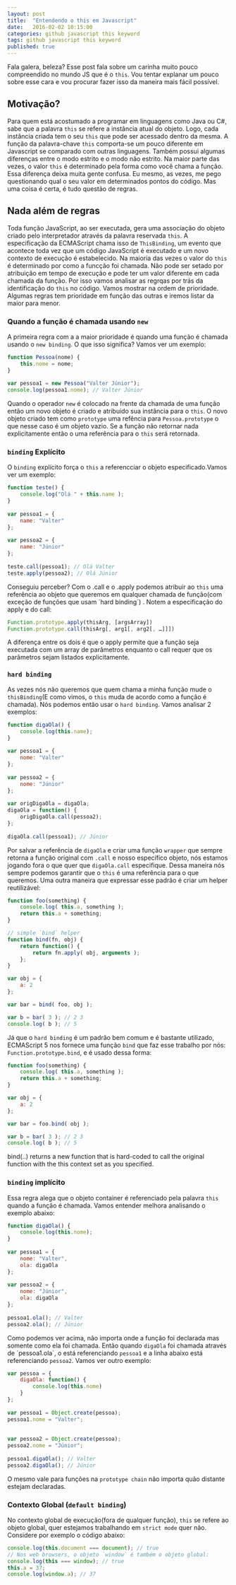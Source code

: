 ```yaml
---
layout: post
title:  "Entendendo o this em Javascript"
date:   2016-02-02 10:15:00
categories: github javascript this keyword
tags: github javascript this keyword
published: true
---
```


Fala galera, beleza? Esse post fala sobre um carinha muito pouco compreendido no mundo JS que é o `this`. Vou tentar explanar um pouco sobre esse cara e vou procurar fazer isso da maneira mais fácil possível. 

## Motivação?

Para quem está acostumado a programar em linguagens como Java ou C#, sabe que a palavra `this` se refere a instância atual do objeto. Logo, cada instância criada tem o seu `this` que pode ser acessado dentro da mesma. A função da palavra-chave `this` comporta-se um pouco diferente em Javascript se comparado com outras linguagens. Também possui algumas diferenças entre o modo estrito e o modo não estrito. Na maior parte das vezes, o valor `this` é determinado pela forma como você chama a função. Essa diferença deixa muita gente confusa. Eu mesmo, as vezes, me pego questionando qual o seu valor em determinados pontos do código. Mas uma coisa é certa, é tudo questão de regras. 

## Nada além de regras

Toda função JavaScript, ao ser executada, gera uma associação do objeto criado pelo interpretador através da palavra reservada `this`. A especificação da ECMAScript chama isso de `ThisBinding`, um evento que acontece toda vez que um código JavaScript é executado e um novo contexto de execução é estabelecido. Na maioria das vezes o valor do `this` é determinado por como a funcção foi chamada. Não pode ser setado por atribuição em tempo de execução e pode ter um valor diferente em cada chamada da função. Por isso vamos analisar as regrqas por trás da identificação do `this` no código. Vamos mostrar na ordem de prioridade. Algumas regras tem prioridade em função das outras e iremos listar da maior para menor. 

### Quando a função é chamada usando `new`

A primeira regra com a a maior prioridade é quando uma função é chamada usando o `new binding`.
O que isso significa? Vamos ver um exemplo: 

```javascript
function Pessoa(nome) {
    this.nome = nome;
}
 
var pessoa1 = new Pessoa("Valter Júnior");
console.log(pessoa1.nome); // Valter Júnior
```

Quando o operador `new` é colocado na frente da chamada de uma função então um novo objeto é criado e atribuido sua instância para o `this`. O novo objeto criado tem como `prototype` uma refência para `Pessoa.prototype` o que nesse caso é um objeto vazio. Se a função não retornar nada explicitamente então o uma referência para o `this` será retornada. 

### `binding` Explícito

O `binding` explícito força o `this` a referencciar o objeto especificado.Vamos ver um exemplo:

```javascript
function teste() {
    console.log("Olá " + this.name );
}
 
var pessoa1 = {
    name: "Valter"
};
 
var pessoa2 = {
    name: "Júnior"
};
 
teste.call(pessoa1); // Olá Valter
teste.apply(pessoa2); // Olá Júnior
```

Conseguiu perceber?  Com o .call e o .apply podemos atribuir ao `this` uma referência ao objeto que queremos em qualquer chamada de função(com exceção de funções que usam ´hard binding´) .
Notem a especificação do apply e do call:

```javascript
Function.prototype.apply(thisArg, [argsArray])
Function.prototype.call(thisArg[, arg1[, arg2[, …]]])
```

A diferença entre os dois é que o apply permite que a função seja executada com um array de parâmetros enquanto o call requer que os parâmetros sejam listados explicitamente. 

### `hard binding`

As vezes nós não queremos que quem chama a minha função mude o `thisBinding`(E como vimos, o `this` muda de acordo como a função é chamada). Nós podemos então usar o `hard binding`. Vamos analisar 2 exemplos:

```javascript
function digaOla() {
    console.log(this.name);
}
 
var pessoa1 = {
    nome: "Valter"
};
 
var pessoa2 = {
    nome: "Júnior"
};
 
var origDigaOla = digaOla;
digaOla = function() {
    origDigaOla.call(pessoa2);
};
 
digaOla.call(pessoa1); // Júnior
```

Por salvar a referência de `digaOla` e criar uma função `wrapper` que sempre retorna a função original com `.call` e nosso específico objeto, nós estamos jogando fora o que quer que `digaOla.call` especifique. Dessa maneira nós sempre podemos garantir que o `this` é uma referência para o que queremos. Uma outra maneira que expressar esse padrão é criar um helper reutilizável:

```javascript
function foo(something) {
    console.log( this.a, something );
    return this.a + something;
}

// simple `bind` helper
function bind(fn, obj) {
    return function() {
        return fn.apply( obj, arguments );
    };
}

var obj = {
    a: 2
};

var bar = bind( foo, obj );

var b = bar( 3 ); // 2 3
console.log( b ); // 5
```

Já que o `hard binding` é um padrão bem comum e é bastante utilizado, ECMAScript 5 nos fornece uma função `bind` que faz esse trabalho por nós: `Function.prototype.bind`, e é usado dessa forma:

```javascript
function foo(something) {
    console.log( this.a, something );
    return this.a + something;
}

var obj = {
    a: 2
};

var bar = foo.bind( obj );

var b = bar( 3 ); // 2 3
console.log( b ); // 5
```

bind(..) returns a new function that is hard-coded to call the original function with the this context set as you specified.
### `binding` implícito


Essa regra alega que o objeto container é referenciado pela palavra `this` quando a função é chamada. Vamos entender melhora analisando o exemplo abaixo: 

```javascript
function digaOla() {
    console.log(this.nome);
}
 
var pessoa1 = {
    nome: "Valter",
    ola: digaOla
};
 
var pessoa2 = {
    nome: "Júnior",
    ola: digaOla
};
 
pessoa1.ola(); // Valter
pessoa2.ola(); // Júnior
```

Como podemos ver acima, não importa onde a função foi declarada mas somente como ela foi chamada. Então quando `digaOla` foi chamada através de ´pessoa1.ola´, o  está referenciando `pessoa1` e a linha abaixo está referenciando `pessoa2`. Vamos ver outro exemplo:

```javascript
var pessoa = {
    digaOla: function() {
        console.log(this.nome)
    }
};
 
var pessoa1 = Object.create(pessoa);
pessoa1.nome = "Valter";
 
 
var pessoa2 = Object.create(pessoa);
pessoa2.nome = "Júnior";
 
pessoa1.digaOla(); // Valter
pessoa2.digaOla(); // Júnior
```

O mesmo vale para funções na `prototype chain` não importa quão distante estejam declaradas.  

### Contexto Global (`default binding`)

No contexto global de execução(fora de qualquer função), `this` se refere ao objeto global, quer estejamos trabalhando em `strict mode` quer não. 
Considere por exemplo o código abaixo: 

```javascript
console.log(this.document === document); // true
// Nos web browsers, o objeto `window` é também o objeto global:
console.log(this === window); // true
this.a = 37;
console.log(window.a); // 37
```



